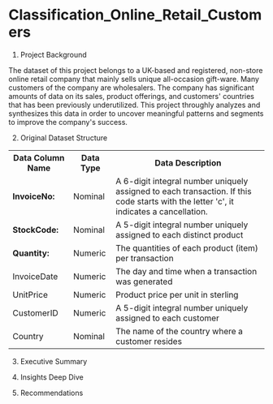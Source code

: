 # Classification_Online_Retail_Customers

1. Project Background <br>
<p> The dataset of this project belongs to a UK-based and registered, non-store online retail company that mainly sells unique all-occasion gift-ware. Many customers of the company are wholesalers.
The company has significant amounts of data on its sales, product offerings, and customers' countries that has been previously underutilized. This project throughly analyzes and synthesizes this data in order to uncover meaningful patterns and segments to improve the company's success. </p>

2. Original Dataset Structure <br>

<table>
  <tr>
    <th> Data Column Name </th>
    <th> Data Type </th>
    <th> Data Description </th>
  </tr>
  <tr>
    <td> <strong> InvoiceNo: </strong> </td>
    <td> Nominal </td>
    <td> A 6-digit integral number uniquely assigned to each transaction. If this code starts with the letter 'c', it indicates a cancellation. </li> </td>
  </tr>
  <tr>
    <td> <strong> StockCode: </strong> </td>
    <td> Nominal </td>
    <td> A 5-digit integral number uniquely assigned to each distinct product </td>
  </tr> 
  <tr>
    <td> <strong> Quantity:</strong> </td>
    <td> Numeric </td>
    <td> The quantities of each product (item) per transaction </td>
  </tr>
  <tr>
    <td> InvoiceDate </td>
    <td> Numeric </td>
    <td> The day and time when a transaction was generated </td>
  </tr>
  <tr>
    <td> UnitPrice </td>
    <td> Numeric </td>
    <td>  Product price per unit in sterling </td>
  </tr>
  <tr>
    <td> CustomerID </td>
    <td> Numeric </td>
    <td> A 5-digit integral number uniquely assigned to each customer </td>
  </tr>
  <tr>
    <td> Country </td>
    <td> Nominal </td>
    <td> The name of the country where a customer resides </td>
  </tr>
</table>

3. Executive Summary

4. Insights Deep Dive

5. Recommendations
